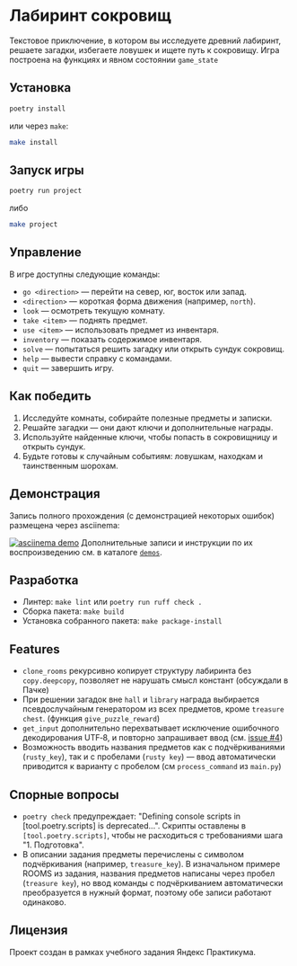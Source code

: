 # Лабиринт сокровищ

Текстовое приключение, в котором вы исследуете древний лабиринт, решаете загадки,
избегаете ловушек и ищете путь к сокровищу. Игра построена на функциях и явном
состоянии `game_state`

## Установка

```bash
poetry install
```

или через `make`:

```bash
make install
```

## Запуск игры

```bash
poetry run project
```

либо

```bash
make project
```

## Управление

В игре доступны следующие команды:

- `go <direction>` — перейти на север, юг, восток или запад.
- `<direction>` — короткая форма движения (например, `north`).
- `look` — осмотреть текущую комнату.
- `take <item>` — поднять предмет.
- `use <item>` — использовать предмет из инвентаря.
- `inventory` — показать содержимое инвентаря.
- `solve` — попытаться решить загадку или открыть сундук сокровищ.
- `help` — вывести справку с командами.
- `quit` — завершить игру.

## Как победить

1. Исследуйте комнаты, собирайте полезные предметы и записки.
2. Решайте загадки — они дают ключи и дополнительные награды.
3. Используйте найденные ключи, чтобы попасть в сокровищницу и открыть сундук.
4. Будьте готовы к случайным событиям: ловушкам, находкам и таинственным шорохам.

## Демонстрация

Запись полного прохождения (с демонстрацией некоторых ошибок) размещена через asciinema:

[![asciinema demo](https://asciinema.org/a/yrM3Gqo0MuGeOmaGck4f3OAD8.svg)](https://asciinema.org/a/yrM3Gqo0MuGeOmaGck4f3OAD8)
Дополнительные записи и инструкции по их воспроизведению см. в каталоге [`demos`](demos).
## Разработка

- Линтер: `make lint` или `poetry run ruff check .`
- Сборка пакета: `make build`
- Установка собранного пакета: `make package-install`


## Features

- `clone_rooms` рекурсивно копирует структуру лабиринта без `copy.deepcopy`, позволяет не нарушать смысл констант (обсуждали в Пачке)
- При решении загадок вне `hall` и `library` награда выбирается псевдослучайным генератором из всех предметов, кроме `treasure chest`. (функция `give_puzzle_reward`)
- `get_input` дополнительно перехватывает исключение ошибочного декодирования UTF‑8, и повторно запрашивает ввод (см. [issue #4](../../issues/4))
- Возможность вводить названия предметов как с подчёркиваниями (`rusty_key`), так и с пробелами (`rusty key`) — ввод автоматически приводится к варианту с пробелом (см `process_command` из `main.py`)


## Спорные вопросы

- `poetry check` предупреждает: "Defining console scripts in [tool.poetry.scripts] is deprecated...". Скрипты оставлены в `[tool.poetry.scripts]`, чтобы не расходиться с требованиями шага "1. Подготовка".
- В описании задания предметы перечислены с символом подчёркивания (например, `treasure_key`). В изначальном примере ROOMS из задания, названия предметов написаны через пробел (`treasure key`), но ввод команды с подчёркиванием автоматически преобразуется в нужный формат, поэтому обе записи работают одинаково.

## Лицензия

Проект создан в рамках учебного задания Яндекс Практикума.
